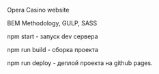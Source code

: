 Opera Casino website

BEM Methodology, GULP, SASS

npm start - запуск dev сервера

npm run build - сборка проекта

npm run deploy - деплой проекта на github pages.
